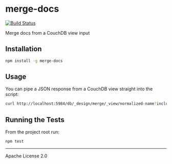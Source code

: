 merge-docs
==========

[![Build Status](https://travis-ci.org/eHealthAfrica/merge-docs.svg)](https://travis-ci.org/eHealthAfrica/merge-docs)

Merge docs from a CouchDB view input

Installation
------------

```sh
npm install -g merge-docs
```

Usage
-----

You can pipe a JSON response from a CouchDB view straight into the script:

```sh
curl http://localhost:5984/db/_design/merge/_view/normalized-name?include_docs=true > merge-docs
```

Running the Tests
-----------------

From the project root run:

```sh
npm test
```

---
Apache License 2.0
